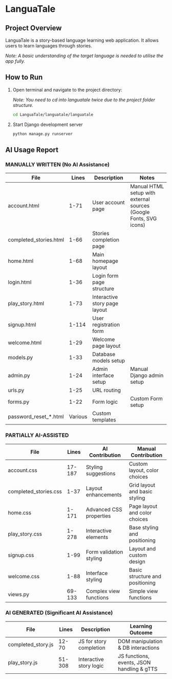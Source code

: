# LanguaTale

## Project Overview

LanguaTale is a story-based language learning web application. It allows users to learn languages through stories.

*Note: A basic understanding of the target language is needed to utilise the app fully.*

## How to Run

1. Open terminal and navigate to the project directory:

   *Note: You need to cd into languatale twice due to the project folder structure.*

   ```bash
   cd LanguaTale/languatale/languatale

2. Start Django development server
   ```bash
   python manage.py runserver

## AI Usage Report

### MANUALLY WRITTEN (No AI Assistance)
| File                         | Lines   | Description                   | Notes                                 |
|------------------------------|---------|-------------------------------|--------------------------------------|
| account.html                 | 1-71    | User account page             | Manual HTML setup with external sources (Google Fonts, SVG icons) |
| completed_stories.html       | 1-66    | Stories completion page       |                                      |
| home.html                   | 1-68    | Main homepage layout          |                                      |
| login.html                  | 1-36    | Login form page structure     |                                      |
| play_story.html             | 1-73    | Interactive story page layout |                                      |
| signup.html                 | 1-114   | User registration form        |                                      |
| welcome.html                | 1-29    | Welcome page layout           |                                      |
| models.py                  | 1-33    | Database models setup         |                                      |
| admin.py                   | 1-24    | Admin interface setup         | Manual Django admin setup            |
| urls.py                    | 1-25    | URL routing                   |                                      |
| forms.py                   | 1-22    | Form logic                   | Custom Form setup                    |
| password_reset_*.html      | Various | Custom templates              |                                      |

### PARTIALLY AI-ASSISTED
| File                  | Lines  | AI Contribution          | Manual Contribution                   |
|-----------------------|--------|-------------------------|-------------------------------------|
| account.css           | 17-187 | Styling suggestions     | Custom layout, color choices        |
| completed_stories.css | 1-37   | Layout enhancements     | Grid layout and basic styling       |
| home.css              | 1-171  | Advanced CSS properties | Page layout and color choices       |
| play_story.css        | 1-278  | Interactive elements    | Base styling and positioning        |
| signup.css            | 1-99   | Form validation styling | Layout and custom design             |
| welcome.css           | 1-88   | Interface styling       | Basic structure and positioning     |
| views.py              | 69-133 | Complex view functions  | Simple view functions                |

### AI GENERATED (Significant AI Assistance)
| File               | Lines   | Description                   | Learning Outcome                     |
|--------------------|---------|-------------------------------|------------------------------------|
| completed_story.js  | 12-70   | JS for story completion        | DOM manipulation & DB interactions |
| play_story.js       | 51-308  | Interactive story logic        | JS functions, events, JSON handling & gTTS |
